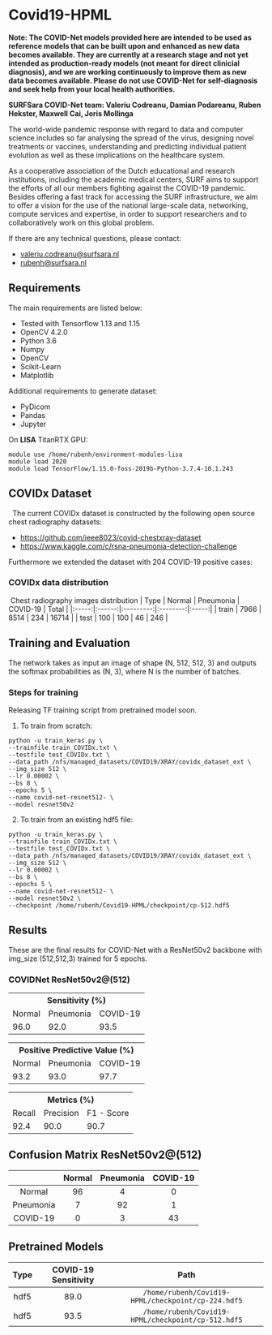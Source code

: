 # Covid19-HPML


**Note: The COVID-Net models provided here are intended to be used as reference models that can be built upon and enhanced as new data becomes available. They are currently at a research stage and not yet intended as production-ready models (not meant for direct clinicial diagnosis), and we are working continuously to improve them as new data becomes available. Please do not use COVID-Net for self-diagnosis and seek help from your local health authorities.**


**SURFSara COVID-Net team: Valeriu Codreanu, Damian Podareanu, Ruben Hekster, Maxwell Cai, Joris Mollinga**


The world-wide pandemic response with regard to data and computer science includes so far analysing the spread of the virus, designing novel treatments or vaccines, understanding and predicting individual patient evolution as well as these implications on the healthcare system. 


As a cooperative association of the Dutch educational and research institutions, including the academic medical centers, SURF aims to support the efforts of all our members fighting against the COVID-19 pandemic. Besides offering a fast track for accessing the SURF infrastructure, we aim to offer a vision for the use of the national large-scale data, networking, compute services and expertise, in order to support researchers and to collaboratively work on this global problem. 


If there are any technical questions, please contact:
* valeriu.codreanu@surfsara.nl
* rubenh@surfsara.nl



## Requirements

The main requirements are listed below:

* Tested with Tensorflow 1.13 and 1.15
* OpenCV 4.2.0
* Python 3.6
* Numpy
* OpenCV
* Scikit-Learn
* Matplotlib

Additional requirements to generate dataset:
* PyDicom
* Pandas
* Jupyter


On **LISA** TitanRTX GPU:
```
module use /home/rubenh/environment-modules-lisa
module load 2020
module load TensorFlow/1.15.0-foss-2019b-Python-3.7.4-10.1.243
```

## COVIDx Dataset
​
​
The current COVIDx dataset is constructed by the following open source chest radiography datasets:
* https://github.com/ieee8023/covid-chestxray-dataset
* https://www.kaggle.com/c/rsna-pneumonia-detection-challenge


Furthermore we extended the dataset with 204 COVID-19 positive cases: 
### COVIDx data distribution
​
Chest radiography images distribution
|  Type | Normal | Pneumonia | COVID-19 | Total |
|:-----:|:------:|:---------:|:--------:|:-----:|
| train |  7966  |    8514   |    234   | 16714 |
|  test |   100  |     100   |    46    |   246 |


## Training and Evaluation
The network takes as input an image of shape (N, 512, 512, 3) and outputs the softmax probabilities as (N, 3), where N is the number of batches.


### Steps for training
Releasing TF training script from pretrained model soon.

1. To train from scratch:
```
python -u train_keras.py \
--trainfile train_COVIDx.txt \
--testfile test_COVIDx.txt \
--data_path /nfs/managed_datasets/COVID19/XRAY/covidx_dataset_ext \
--img_size 512 \
--lr 0.00002 \
--bs 8 \
--epochs 5 \
--name covid-net-resnet512- \
--model resnet50v2
```
2. To train from an existing hdf5 file:
```
python -u train_keras.py \
--trainfile train_COVIDx.txt \
--testfile test_COVIDx.txt \
--data_path /nfs/managed_datasets/COVID19/XRAY/covidx_dataset_ext \
--img_size 512 \
--lr 0.00002 \
--bs 8 \
--epochs 5 \
--name covid-net-resnet512- \
--model resnet50v2 \
--checkpoint /home/rubenh/Covid19-HPML/checkpoint/cp-512.hdf5
```

## Results
These are the final results for COVID-Net with a ResNet50v2 backbone with img_size (512,512,3) trained for 5 epochs.  


### COVIDNet ResNet50v2@(512)

<div class="tg-wrap" align="center"><table class="tg">
  <tr>
    <th class="tg-7btt" colspan="3">Sensitivity (%)</th>
  </tr>
  <tr>
    <td class="tg-7btt">Normal</td>
    <td class="tg-7btt">Pneumonia</td>
    <td class="tg-7btt">COVID-19</td>
  </tr>
  <tr>
    <td class="tg-c3ow">96.0</td>
    <td class="tg-c3ow">92.0</td>
    <td class="tg-c3ow">93.5</td>
  </tr>
</table></div>


<div class="tg-wrap"><table class="tg">
  <tr>
    <th class="tg-7btt" colspan="3">Positive Predictive Value (%)</th>
  </tr>
  <tr>
    <td class="tg-7btt">Normal</td>
    <td class="tg-7btt">Pneumonia</td>
    <td class="tg-7btt">COVID-19</td>
  </tr>
  <tr>
    <td class="tg-c3ow">93.2</td>
    <td class="tg-c3ow">93.0</td>
    <td class="tg-c3ow">97.7</td>
  </tr>
</table></div>

<div class="tg-wrap"><table class="tg">
  <tr>
    <th class="tg-7btt" colspan="3">Metrics (%)</th>
  </tr>
  <tr>
    <td class="tg-7btt">Recall</td>
    <td class="tg-7btt">Precision</td>
    <td class="tg-7btt">F1 - Score</td>
  </tr>
  <tr>
    <td class="tg-c3ow">92.4</td>
    <td class="tg-c3ow">90.0</td>
    <td class="tg-c3ow">90.7</td>
  </tr>
</table></div>


## Confusion Matrix ResNet50v2@(512)

|         | Normal|Pneumonia |  COVID-19 |
|:-------:|:-----:|:--------:|:---------:|
|Normal   |   96  |    4     |     0     |
|Pneumonia|    7  |   92     |     1     |
|COVID-19 |    0  |    3     |    43     | 

## Pretrained Models
|  Type | COVID-19 Sensitivity |                       Path                        |
|:-----:|:--------------------:|:-------------------------------------------------:|
|  hdf5 |         89.0         | `/home/rubenh/Covid19-HPML/checkpoint/cp-224.hdf5`|
|  hdf5 |         93.5         | `/home/rubenh/Covid19-HPML/checkpoint/cp-512.hdf5`|
